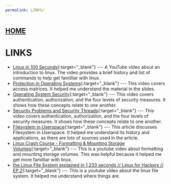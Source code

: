 ```yaml
---
permalink: LINKS/
---
```


## [HOME](../)

# LINKS
* [Linux in 100 Seconds](https://www.youtube.com/watch?v=rrB13utjYV4&t=6s){:target="_blank"} ---
  A YouTube video about an introduction to linux. The video provides a brief history and list of commands to help get familliar with linux.
* [Protection in Operating Systems](https://www.youtube.com/watch?v=O_WbprDZMDw){:target="_blank"} ---
   This video covers access matrices. It helped me understand the material in the slides.
* [Operating System Security](https://www.youtube.com/watch?v=3kKkOBClw1Q){:target="_blank"} ---
  This video covers authentication, authorization, and the four levels of security measures. It shows how these concepts relate to one another.
* [Security Problems and Security Threads](https://www.youtube.com/watch?v=3kKkOBClw1Q){:target="_blank"} ---
  This video covers authentication, authorization, and the four levels of security measures. It shows how these concepts relate to one another.
* [Filesystem in Userspace](https://en.wikipedia.org/wiki/Filesystem_in_Userspace){:target="_blank"} ---
  This article discusses Filesystem in Userspace. It helped me understand its history and applications, as there are lots of sources used in the article.
* [Linux Crash Course - Formatting & Mounting Storage Volumes](https://www.youtube.com/watch?v=2Z6ouBYfZr8){:target="_blank"} ---
  This is a youtube video about formatting and mounting storage volumes. This was helpful because it helped me get more familliar with linux.
* [the Linux File System explained in 1,233 seconds // Linux for Hackers // EP 2](https://www.youtube.com/watch?v=A3G-3hp88mo){:target="_blank"} ---
  This is a youtube video about the linux file system. It helped me understand where things are.
